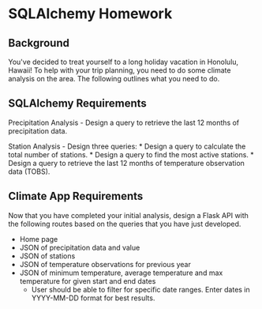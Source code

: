 # SQLAlchemy Homework

## Background
You've decided to treat yourself to a long holiday vacation in Honolulu, Hawaii! To help with your trip planning, you need to do some climate analysis on the area. The following outlines what you need to do.

## SQLAlchemy Requirements
Precipitation Analysis - Design a query to retrieve the last 12 months of precipitation data.
 
Station Analysis - Design three queries:
     * Design a query to calculate the total number of stations.
     * Design a query to find the most active stations.
     * Design a query to retrieve the last 12 months of temperature observation data (TOBS).

## Climate App Requirements
Now that you have completed your initial analysis, design a Flask API with the following routes based on the queries that you have just developed.
 * Home page
 * JSON of precipitation data and value
 * JSON of stations
 * JSON of temperature observations for previous year
 * JSON of minimum temperature, average temperature and max temperature for given start and end dates
      *  User should be able to filter for specific date ranges. Enter dates in YYYY-MM-DD format for best results.
